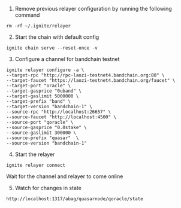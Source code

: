 1. Remove previous relayer configuration by running the following command
```
rm -rf ~/.ignite/relayer
```

2. Start the chain with default config
```
ignite chain serve --reset-once -v
```

3. Configure a channel for bandchain testnet
```
ignite relayer configure -a \
--target-rpc "http://rpc-laozi-testnet4.bandchain.org:80" \
--target-faucet "https://laozi-testnet4.bandchain.org/faucet" \
--target-port "oracle" \
--target-gasprice "0uband" \
--target-gaslimit 5000000 \
--target-prefix "band" \
--target-version "bandchain-1" \
--source-rpc "http://localhost:26657" \
--source-faucet "http://localhost:4500" \
--source-port "qoracle" \
--source-gasprice "0.0stake" \
--source-gaslimit 300000 \
--source-prefix "quasar"  \
--source-version "bandchain-1"
```

4. Start the relayer
```
ignite relayer connect 
```
Wait for the channel and relayer to come online

5. Watch for changes in state
```
http://localhost:1317/abag/quasarnode/qoracle/state
```
